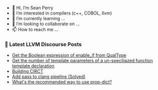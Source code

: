 - 👋 Hi, I’m Sean Perry
- 👀 I’m interested in compilers (c++, COBOL, llvm)
- 🌱 I’m currently learning ...
- 💞️ I’m looking to collaborate on ...
- 📫 How to reach me ...

<!---
s66perry/s66perry is a ✨ special ✨ repository because its `README.md` (this file) appears on your GitHub profile.
You can click the Preview link to take a look at your changes.
--->
### 📕 Latest LLVM Discourse Posts

<!-- DISCOURSE-LLVM:START -->
- [Get the Boolean expression of enable_if from QualType](https://discourse.llvm.org/t/get-the-boolean-expression-of-enable-if-from-qualtype/75920#post_2)
- [Get the number of template parameters of a un-speciliazed function template declaration](https://discourse.llvm.org/t/get-the-number-of-template-parameters-of-a-un-speciliazed-function-template-declaration/75834#post_2)
- [Building CIRCT](https://discourse.llvm.org/t/building-circt/75916#post_3)
- [Add pass to clang pipeline &lpar;Solved&rpar;](https://discourse.llvm.org/t/add-pass-to-clang-pipeline-solved/75909#post_3)
- [What&#39;s the recommended way to use prop-dict?](https://discourse.llvm.org/t/whats-the-recommended-way-to-use-prop-dict/75921#post_1)
<!-- DISCOURSE-LLVM:END -->
